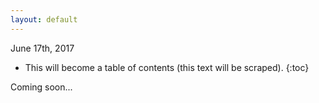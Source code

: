 ```yaml
---
layout: default
---
```


June 17th, 2017

* This will become a table of contents (this text will be scraped).
{:toc}

Coming soon...
